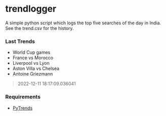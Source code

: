# trendlogger
A simple python script which logs the top five searches of the day in India.<br>See the trend.csv for the history.<br>

<!-- Last Trends -->
### Last Trends
* World Cup games
* France vs Morocco
* Liverpool vs Lyon
* Aston Villa vs Chelsea
* Antoine Griezmann
> 2022-12-11 18:17:09.036041

<!-- Requirements -->
### Requirements
* [PyTrends](https://github.com/dreyco676/pytrends)
